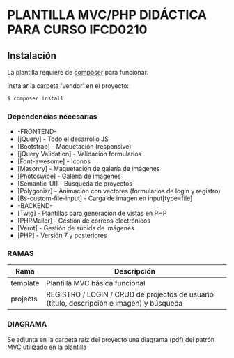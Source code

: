 # PLANTILLA MVC/PHP DIDÁCTICA PARA CURSO IFCD0210

## Instalación
La plantilla requiere de [composer](https://getcomposer.org) para funcionar.

Instalar la carpeta 'vendor' en el proyecto:

```sh
$ composer install
```

### Dependencias necesarias
* -FRONTEND-
* [jQuery] - Todo el desarrollo JS
* [Bootstrap] - Maquetación (responsive)
* [jQuery Validation] - Validación formularios
* [Font-awesome] - Iconos
* [Masonry] - Maquetación de galería de imágenes
* [Photoswipe] - Galería de imágenes
* [Semantic-UI] - Búsqueda de proyectos
* [Polygonizr] - Animación con vectores (formularios de login y registro)
* [Bs-custom-file-input] - Carga de imagen en input[type=file] 
* -BACKEND-
* [Twig] - Plantillas para generación de vistas en PHP
* [PHPMailer] - Gestión de correos electrónicos
* [Verot] - Gestión de subida de imágenes
* [PHP] - Versión 7 y posteriores

### RAMAS
| Rama | Descripción |
| ------ | ------ |
| template | Plantilla MVC básica funcional |
| projects | REGISTRO / LOGIN / CRUD de projectos de usuario (título, descripción e imagen) y búsqueda |

### DIAGRAMA
Se adjunta en la carpeta raíz del proyecto una diagrama (pdf) del patrón MVC utilizado en la plantilla
